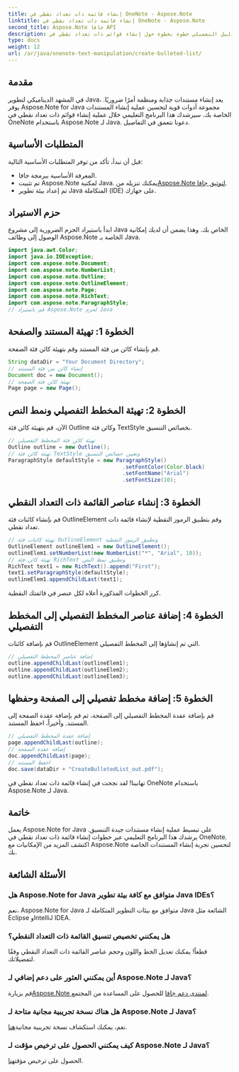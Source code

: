 ```yaml
---
title: إنشاء قائمة ذات تعداد نقطي في OneNote - Aspose.Note
linktitle: إنشاء قائمة ذات تعداد نقطي في OneNote - Aspose.Note
second_title: Aspose.Note جافا API
description: استكشف الدليل التفصيلي خطوة بخطوة حول إنشاء قوائم ذات تعداد نقطي في OneNote باستخدام Aspose.Note لـ Java. ارفع مستوى إنشاء المستندات الخاصة بك بسهولة.
type: docs
weight: 12
url: /ar/java/onenote-text-manipulation/create-bulleted-list/
---
```

## مقدمة
في المشهد الديناميكي لتطوير Java، يعد إنشاء مستندات جذابة ومنظمة أمرًا ضروريًا. يوفر Aspose.Note for Java مجموعة أدوات قوية لتحسين عملية إنشاء المستندات الخاصة بك. سيرشدك هذا البرنامج التعليمي خلال عملية إنشاء قوائم ذات تعداد نقطي في OneNote باستخدام Aspose.Note لـ Java. دعونا نتعمق في التفاصيل.
## المتطلبات الأساسية
قبل أن نبدأ، تأكد من توفر المتطلبات الأساسية التالية:
- المعرفة الأساسية ببرمجة جافا.
-  تم تثبيت Aspose.Note لمكتبة Java. يمكنك تنزيله من[Aspose.Note لتوثيق جافا](https://reference.aspose.com/note/java/).
- تم إعداد بيئة تطوير Java المتكاملة (IDE) على جهازك.
## حزم الاستيراد
ابدأ باستيراد الحزم الضرورية إلى مشروع Java الخاص بك. وهذا يضمن أن لديك إمكانية الوصول إلى وظائف Aspose.Note الخاصة بـ Java.
```java
import java.awt.Color;
import java.io.IOException;
import com.aspose.note.Document;
import com.aspose.note.NumberList;
import com.aspose.note.Outline;
import com.aspose.note.OutlineElement;
import com.aspose.note.Page;
import com.aspose.note.RichText;
import com.aspose.note.ParagraphStyle;
// قم باستيراد Aspose.Note لحزم Java
```
## الخطوة 1: تهيئة المستند والصفحة
قم بإنشاء كائن من فئة المستند وقم بتهيئة كائن فئة الصفحة.
```java
String dataDir = "Your Document Directory";
// إنشاء كائن من فئة المستند
Document doc = new Document();
// تهيئة كائن فئة الصفحة
Page page = new Page();
```
## الخطوة 2: تهيئة المخطط التفصيلي ونمط النص
الآن، قم بتهيئة كائن فئة Outline وكائن فئة TextStyle بخصائص التنسيق.
```java
// تهيئة كائن فئة المخطط التفصيلي
Outline outline = new Outline();
// تهيئة كائن فئة TextStyle وتعيين خصائص التنسيق
ParagraphStyle defaultStyle = new ParagraphStyle()
                                    .setFontColor(Color.black)
                                    .setFontName("Arial")
                                    .setFontSize(10);
```
## الخطوة 3: إنشاء عناصر القائمة ذات التعداد النقطي
قم بإنشاء كائنات فئة OutlineElement وقم بتطبيق الرموز النقطية لإنشاء قائمة ذات تعداد نقطي.
```java
// تهيئة كائنات فئة OutlineElement وتطبيق الرموز النقطية
OutlineElement outlineElem1 = new OutlineElement();
outlineElem1.setNumberList(new NumberList("*", "Arial", 10));
// تهيئة كائن فئة RichText وتطبيق نمط النص
RichText text1 = new RichText().append("First");
text1.setParagraphStyle(defaultStyle);
outlineElem1.appendChildLast(text1);
```
كرر الخطوات المذكورة أعلاه لكل عنصر في قائمتك النقطية.
## الخطوة 4: إضافة عناصر المخطط التفصيلي إلى المخطط التفصيلي
قم بإضافة كائنات OutlineElement التي تم إنشاؤها إلى المخطط التفصيلي.
```java
// إضافة عناصر المخطط التفصيلي
outline.appendChildLast(outlineElem1);
outline.appendChildLast(outlineElem2);
outline.appendChildLast(outlineElem3);
```
## الخطوة 5: إضافة مخطط تفصيلي إلى الصفحة وحفظها
قم بإضافة عقدة المخطط التفصيلي إلى الصفحة، ثم قم بإضافة عقدة الصفحة إلى المستند. وأخيراً، احفظ المستند.
```java
// إضافة عقدة المخطط التفصيلي
page.appendChildLast(outline);
// إضافة عقدة الصفحة
doc.appendChildLast(page);
// احفظ المستند
doc.save(dataDir + "CreateBulletedList_out.pdf");
```
تهانينا! لقد نجحت في إنشاء قائمة ذات تعداد نقطي في OneNote باستخدام Aspose.Note لـ Java.
## خاتمة
يعمل Aspose.Note for Java على تبسيط عملية إنشاء مستندات جيدة التنسيق. يرشدك هذا البرنامج التعليمي عبر خطوات إنشاء قائمة ذات تعداد نقطي في OneNote. اكتشف المزيد من الإمكانيات مع Aspose.Note لتحسين تجربة إنشاء المستندات الخاصة بك.
## الأسئلة الشائعة
### هل Aspose.Note for Java متوافق مع كافة بيئة تطوير Java IDEs؟
نعم، Aspose.Note for Java متوافق مع بيئات التطوير المتكاملة لـ Java الشائعة مثل Eclipse وIntelliJ IDEA.
### هل يمكنني تخصيص تنسيق القائمة ذات التعداد النقطي؟
قطعاً! يمكنك تعديل الخط واللون وحجم عناصر القائمة ذات التعداد النقطي وفقًا لتفضيلاتك.
### أين يمكنني العثور على دعم إضافي لـ Aspose.Note لـ Java؟
 قم بزيارة[Aspose.Note لمنتدى دعم جافا](https://forum.aspose.com/c/note/28) للحصول على المساعدة من المجتمع.
### هل هناك نسخة تجريبية مجانية متاحة لـ Aspose.Note لـ Java؟
 نعم، يمكنك استكشاف نسخة تجريبية مجانية[هنا](https://releases.aspose.com/).
### كيف يمكنني الحصول على ترخيص مؤقت لـ Aspose.Note لـ Java؟
 الحصول على ترخيص مؤقت[هنا](https://purchase.aspose.com/temporary-license/).